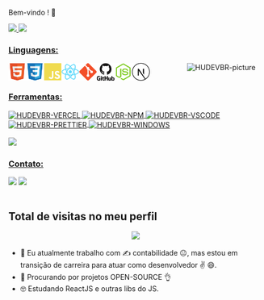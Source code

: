 Bem-vindo !  👋

<div align="left">
  <a href="https://github.com/hudevbr">
  <img align="center "height="150em" src="https://github-readme-stats.vercel.app/api?username=hudevbr&show_icons=true&theme=radical&include_all_commits=true&count_private=true"/>
  <img align="center "height="150em" src="https://github-readme-stats.vercel.app/api/top-langs/?username=hudevbr&layout=compact&langs_count=7&theme=radical"/>
</div>

  ### Linguagens:
  <div>
  <img align="left" alt="HUDEVBR-HTML" width="35" src="https://raw.githubusercontent.com/devicons/devicon/master/icons/html5/html5-original.svg">
  <img align="left" alt="HUDEVBR-CSS" width="35" src="https://raw.githubusercontent.com/devicons/devicon/master/icons/css3/css3-original.svg">
  <img align="left" alt="HUDEVBR-Js" width="35" src="https://raw.githubusercontent.com/devicons/devicon/master/icons/javascript/javascript-plain.svg">
  <img align="left" alt="HUDEVBR-React" width="35" src="https://raw.githubusercontent.com/devicons/devicon/master/icons/react/react-original.svg">
  <img align="left" alt="HUDEVBR-Git" width="35" src="https://raw.githubusercontent.com/devicons/devicon/master/icons/git/git-original.svg">
  <img align="left" alt="HUDEVBR-Git" width="35" src="https://raw.githubusercontent.com/devicons/devicon/master/icons/github/github-original-wordmark.svg">
  <img align="left" alt="HUDEVBR-Git" width="35" src="https://raw.githubusercontent.com/devicons/devicon/master/icons/nodejs/nodejs-original.svg">
  <img align="left" alt="HUDEVBR-Git" width="35" src="https://raw.githubusercontent.com/devicons/devicon/master/icons/nextjs/nextjs-line.svg">
  <img align="right" alt="HUDEVBR-picture" width="150cm" style="border_radius" src="https://i.ibb.co/mHH4Qmv/black-hero-no-background.png">
</div><br><br>
  
  ### Ferramentas:
<div style="display: inline_block">
  <img target="_blank" align="center" alt="HUDEVBR-VERCEL" src="https://img.shields.io/badge/Vercel-000000?style=for-the-badge&logo=vercel&logoColor=white">
  <img target="_blank" align="center" alt="HUDEVBR-NPM" src="https://img.shields.io/badge/npm-CB3837?style=for-the-badge&logo=npm&logoColor=white">
  <img target="_blank" align="center" alt="HUDEVBR-VSCODE" src="https://img.shields.io/badge/Visual_Studio_Code-0078D4?style=for-the-badge&logo=visual%20studio%20code&logoColor=white">
  <img target="_blank" align="center" alt="HUDEVBR-PRETTIER" src="https://img.shields.io/badge/prettier-1A2C34?style=for-the-badge&logo=prettier&logoColor=F7BA3E">
  <img target="_blank" align="center" alt="HUDEVBR-WINDOWS" src="https://img.shields.io/badge/Windows-0078D6?style=for-the-badge&logo=windows&logoColor=white">
</div>
<br>
  
  <img src="https://activity-graph.herokuapp.com/graph?username=hudevbr&line=FFB4B4&bg_color=FFE7BF&point=B2A4FF&area_color=FFDEB4&area=false&color=B2A4FF" width="600px" />

  
  ### Contato:
<div> 
  <a href="https://www.linkedin.com/in/hudsonfsouza" target="_blank"><img src="https://img.shields.io/badge/-LinkedIn-%230077B5?style=for-the-badge&logo=linkedin&logoColor=white" target="_blank"></a>
  <a href="https://web.whatsapp.com/send?phone=+5521996137157" target="_blank"><img src="https://img.shields.io/badge/WhatsApp-25D366?style=for-the-badge&logo=whatsapp&logoColor=white" target="_blank"></a><br><br>
</div>
  
  ## Total de visitas no meu perfil <br>
 <p align="center"> 
   <img target="_blank" alingn="center" src="https://profile-counter.glitch.me/HUDEVBR/count.svg" />
 </p>

- 🔭 Eu atualmente trabalho com ✍️ contabilidade 😐, mas estou em transição de carreira para atuar como desenvolvedor ✌️ 😄.
- 👯 Procurando por projetos OPEN-SOURCE 👌
- 🤓 Estudando ReactJS e outras libs do JS.
